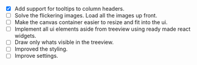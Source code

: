 - [x] Add support for tooltips to column headers.
- [ ] Solve the flickering images. Load all the images up front.
- [ ] Make the canvas container easier to resize and fit into the ui.
- [ ] Implement all ui elements aside from treeview using ready made react widgets.
- [ ] Draw only whats visible in the treeview.
- [ ] Improved the styling.
- [ ] Improve settings.

